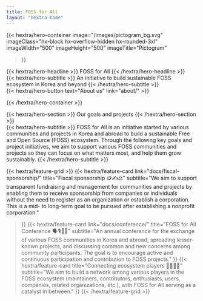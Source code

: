 ```yaml
---
title: FOSS for All
layout: "hextra-home"
---
```


{{< hextra/hero-container
  image="/images/pictogram_bg.svg"
  imageClass="hx-block hx-overflow-hidden hx-rounded-3xl"
  imageWidth="500" imageHeight="500"
  imageTitle="Pictogram"
>}}
<div class="hx-mt-12 hx-mb-6">
{{< hextra/hero-headline >}}
  FOSS for All
{{< /hextra/hero-headline >}}
</div>

<div class="hx-mt-6 hx-mb-6">
{{< hextra/hero-subtitle >}}
  An initiative to build sustainable FOSS ecosystem in Korea and beyond
{{< /hextra/hero-subtitle >}}
</div>

<div class="hx-mt-6 hx-mb-6">
{{< hextra/hero-button text="About us" link="about/" >}}
</div>

{{< /hextra/hero-container >}}

<div class="hx-mt-6 hx-mb-6">
{{< hextra/hero-section >}}
  Our goals and projects
{{< /hextra/hero-section >}}
</div>

<div class="hx-mt-6 hx-mb-6">
{{< hextra/hero-subtitle >}}
FOSS for All is an initiative started by various communities and projects in Korea and abroad to build a sustainable Free and Open Source (FOSS) ecosystem. Through the following key goals and project initiatives, we aim to support various FOSS communities and projects so they can focus on what matters most, and help them grow sustainably.
{{< /hextra/hero-subtitle >}}
</div>

{{< hextra/feature-grid >}}
  {{< hextra/feature-card
    link="docs/fiscal-sponsorship/"
    title="Fiscal sponsorship 🪙✍️⚖️"
    subtitle="We aim to support transparent fundraising and management for communities and projects by enabling them to receive sponsorship from companies or individuals without the need to register as an organization or establish a corporation. This is a mid- to long-term goal to be pursued after establishing a nonprofit corporation."
  >}}
  {{< hextra/feature-card
    link="docs/conference/"
    title="FOSS for All Conference 🗣️🎙️🧑‍💻"
    subtitle="An annual conference for the exchange of various FOSS communities in Korea and abroad, spreading lesser-known projects, and discussing common and new concerns among community participants. The goal is to encourage active and continuous participation and contribution to FOSS projects."
  >}}
  {{< hextra/feature-card 
    title="Connecting ecosystem players 🧑‍💻🤝🏢"
    subtitle="We aim to build a network among various players in the FOSS ecosystem (maintainers, contributors, enthusiasts, users, companies, related organizations, etc.), with FOSS for All serving as a catalyst in between."
  >}}
{{< /hextra/feature-grid >}}